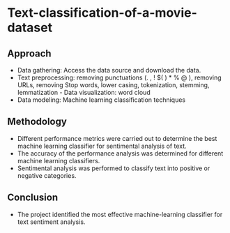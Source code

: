 # Text-classification-of-a-movie-dataset

## Approach 
- Data gathering: Access the data source and download the data. 
- Text preprocessing: removing punctuations (. , ! $( ) * % @ ), removing URLs, removing Stop words, lower casing, tokenization, stemming, lemmatization - Data visualization: word cloud 
- Data modeling: Machine learning classification techniques

## Methodology
- Different performance metrics were carried out to determine the best machine learning classifier for sentimental analysis of text.
- The accuracy of the performance analysis was determined for different machine learning classifiers.
- Sentimental analysis was performed to classify text into positive or negative categories.

## Conclusion 
- The project identified the most effective machine-learning classifier for text sentiment analysis.
